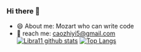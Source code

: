 ### Hi there 👋
- 😄 About me: Mozart who can write code         
- 💬 reach me: caozhiyi5@gmail.com   
[![Libra11 github stats](https://github-readme-stats.vercel.app/api?username=caozhiyi&count_private=true&show_icons=true&theme=radical)](https://github.com/caozhiyi)
[![Top Langs](https://github-readme-stats.vercel.app/api/top-langs/?username=caozhiyi&theme=radical&layout=compact)](https://github.com/caozhiyi)
